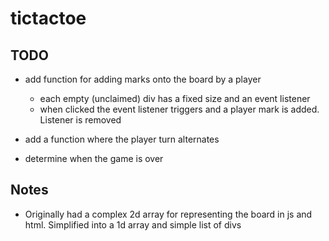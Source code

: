 # tictactoe

## TODO
- add function for adding marks onto the board by a player
    - each empty (unclaimed) div has a fixed size and an event listener
    - when clicked the event listener triggers and a player mark is added. Listener is removed

- add a function where the player turn alternates
- determine when the game is over

## Notes
- Originally had a complex 2d array for representing the board in js and html. Simplified into a 1d array and simple list of divs